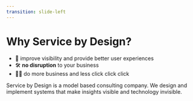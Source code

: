 ```yaml
---
transition: slide-left
---
```


# Why Service by Design?

- 📝 improve visibility and provide better user experiences
- 🛠 **no disruption** to your business
- 🧑‍💻 do more business and less click click click

Service by Design is a model based consulting company. We design and implement systems that make insights visible and technology invisible. 

<elevenlabs-convai agent-id="6Fu2bECKFPtwprXqiX9m"></elevenlabs-convai><script src="https://unpkg.com/@elevenlabs/convai-widget-embed" async type="text/javascript"></script>